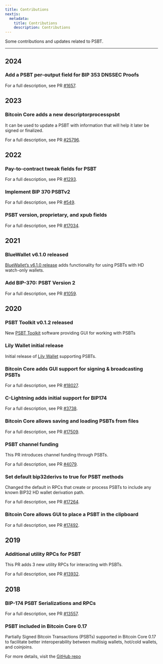 ```yaml
---
title: Contributions
nextjs:
  metadata:
    title: Contributions
    description: Contributions
---
```


Some contributions and updates related to PSBT.

---

## 2024

### Add a PSBT per-output field for BIP 353 DNSSEC Proofs

For a full description, see PR [#1657](https://github.com/bitcoin/bips/pull/1657).

## 2023

### Bitcoin Core adds a new descriptorprocesspsbt

It can be used to update a PSBT with information that will help it later be signed or finalized.

For a full description, see PR [#25796](https://github.com/bitcoin/bitcoin/pull/25796).

## 2022

### Pay-to-contract tweak fields for PSBT

For a full description, see PR [#1293](https://github.com/bitcoin/bips/pull/1293).

### Implement BIP 370 PSBTv2

For a full description, see PR [#549](https://github.com/bitcoin-core/HWI/pull/549).

### PSBT version, proprietary, and xpub fields

For a full description, see PR [#17034](https://github.com/bitcoin/bitcoin/pull/17034).

## 2021

### BlueWallet v6.1.0 released

[BlueWallet’s v6.1.0 release](https://github.com/BlueWallet/BlueWallet/releases/tag/v6.1.0) adds functionality for using PSBTs with HD watch-only wallets.

### Add BIP-370: PSBT Version 2

For a full description, see PR [#1059](https://github.com/bitcoin/bips/pull/1059).

## 2020

### PSBT Toolkit v0.1.2 released

New [PSBT Toolkit](https://github.com/benthecarman/PSBT-Toolkit) software providing GUI for working with PSBTs

### Lily Wallet initial release

Initial release of [Lily Wallet](https://lily-wallet.com) supporting PSBTs.

### Bitcoin Core adds GUI support for signing & broadcasting PSBTs

For a full description, see PR [#18027](https://github.com/bitcoin/bitcoin/pull/18027).

### C-Lightning adds initial support for BIP174

For a full description, see PR [#3738](https://github.com/ElementsProject/lightning/pull/3738).

### Bitcoin Core allows saving and loading PSBTs from files

For a full description, see PR [#17509](https://github.com/bitcoin/bitcoin/pull/17509).

### PSBT channel funding

This PR introduces channel funding through PSBTs.

For a full description, see PR [#4079](https://github.com/lightningnetwork/lnd/pull/4079).

### Set default bip32derivs to true for PSBT methods

Changed the default in RPCs that create or process PSBTs to include any known BIP32 HD wallet derivation path.

For a full description, see PR [#17264](https://github.com/bitcoin/bitcoin/pull/17264).

### Bitcoin Core allows GUI to place a PSBT in the clipboard

For a full description, see PR [#17492](https://github.com/bitcoin/bitcoin/pull/17492).

## 2019

### Additional utility RPCs for PSBT

This PR adds 3 new utility RPCs for interacting with PSBTs.

For a full description, see PR [#13932](https://github.com/bitcoin/bitcoin/pull/13932).

## 2018

### BIP-174 PSBT Serializations and RPCs

For a full description, see PR [#13557](https://github.com/bitcoin/bitcoin/pull/13557).

### PSBT included in Bitcoin Core 0.17

Partially Signed Bitcoin Transactions (PSBTs) supported in Bitcoin Core 0.17 to facilitate better interoperability between multisig wallets, hot/cold wallets, and coinjoins.

For more details, visit the [GitHub repo](https://github.com/bitcoin/bips/blob/master/bip-0174.mediawiki)
